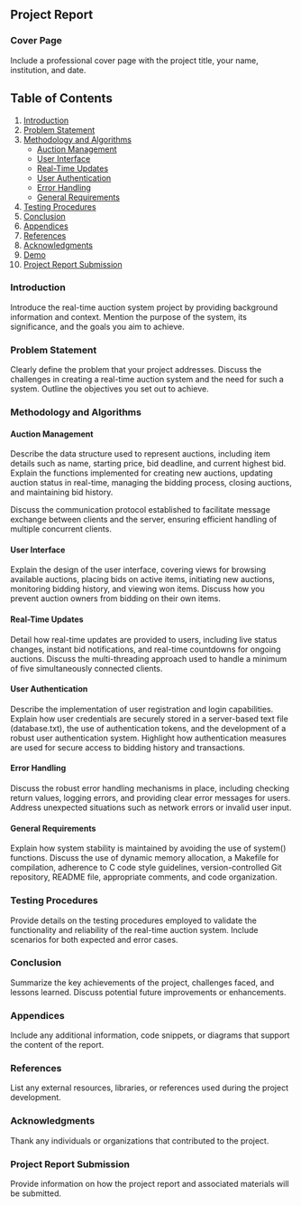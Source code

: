## Project Report

### Cover Page

Include a professional cover page with the project title, your name, institution, and date.

## Table of Contents

1. [Introduction](#introduction)
2. [Problem Statement](#problem-statement)
3. [Methodology and Algorithms](#methodology-and-algorithms)
   - [Auction Management](#auction-management)
   - [User Interface](#user-interface)
   - [Real-Time Updates](#real-time-updates)
   - [User Authentication](#user-authentication)
   - [Error Handling](#error-handling)
   - [General Requirements](#general-requirements)
4. [Testing Procedures](#testing-procedures)
5. [Conclusion](#conclusion)
6. [Appendices](#appendices)
7. [References](#references)
8. [Acknowledgments](#acknowledgments)
9. [Demo](#demo)
10. [Project Report Submission](#project-report-submission)


### Introduction

Introduce the real-time auction system project by providing background information and context. Mention the purpose of the system, its significance, and the goals you aim to achieve.

### Problem Statement

Clearly define the problem that your project addresses. Discuss the challenges in creating a real-time auction system and the need for such a system. Outline the objectives you set out to achieve.

### Methodology and Algorithms

#### Auction Management

Describe the data structure used to represent auctions, including item details such as name, starting price, bid deadline, and current highest bid. Explain the functions implemented for creating new auctions, updating auction status in real-time, managing the bidding process, closing auctions, and maintaining bid history.

Discuss the communication protocol established to facilitate message exchange between clients and the server, ensuring efficient handling of multiple concurrent clients.

#### User Interface

Explain the design of the user interface, covering views for browsing available auctions, placing bids on active items, initiating new auctions, monitoring bidding history, and viewing won items. Discuss how you prevent auction owners from bidding on their own items.

#### Real-Time Updates

Detail how real-time updates are provided to users, including live status changes, instant bid notifications, and real-time countdowns for ongoing auctions. Discuss the multi-threading approach used to handle a minimum of five simultaneously connected clients.

#### User Authentication

Describe the implementation of user registration and login capabilities. Explain how user credentials are securely stored in a server-based text file (database.txt), the use of authentication tokens, and the development of a robust user authentication system. Highlight how authentication measures are used for secure access to bidding history and transactions.

#### Error Handling

Discuss the robust error handling mechanisms in place, including checking return values, logging errors, and providing clear error messages for users. Address unexpected situations such as network errors or invalid user input.

#### General Requirements

Explain how system stability is maintained by avoiding the use of system() functions. Discuss the use of dynamic memory allocation, a Makefile for compilation, adherence to C code style guidelines, version-controlled Git repository, README file, appropriate comments, and code organization.

### Testing Procedures

Provide details on the testing procedures employed to validate the functionality and reliability of the real-time auction system. Include scenarios for both expected and error cases. 

### Conclusion

Summarize the key achievements of the project, challenges faced, and lessons learned. Discuss potential future improvements or enhancements.

### Appendices

Include any additional information, code snippets, or diagrams that support the content of the report.

### References

List any external resources, libraries, or references used during the project development.

### Acknowledgments

Thank any individuals or organizations that contributed to the project.

### Project Report Submission

Provide information on how the project report and associated materials will be submitted.
